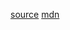 [source](https://www.reindex.io/blog/you-might-not-need-underscore/#iterate)
[mdn](https://developer.mozilla.org/en-US/docs/Web/JavaScript/Reference/Global_Objects/Array/forEach)